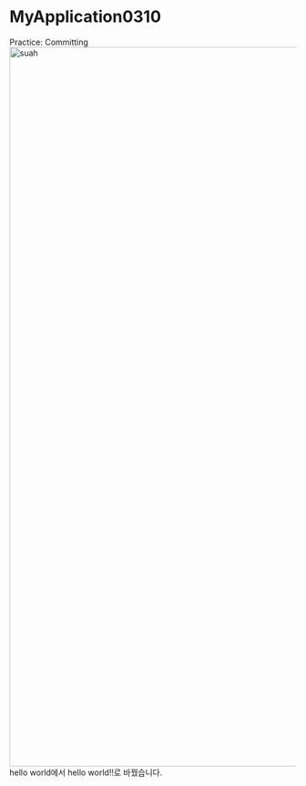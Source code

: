 # MyApplication0310
Practice: Committing
<img width="1261" alt="suah" src="https://user-images.githubusercontent.com/79993772/110767160-49851e00-8299-11eb-90a8-b2560ab727ce.png">
hello world에서 hello world!!로 바꿨습니다.
